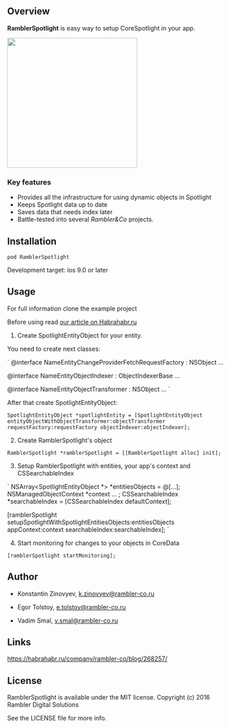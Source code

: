 ## Overview

**RamblerSpotlight** is easy way to setup CoreSpotlight in your app.



<img src="https://habrastorage.org/files/441/411/e31/441411e31416405d89f44555553f1716.jpg" height="300" />



### Key features

- Provides all the infrastructure for using dynamic objects in Spotlight
- Keeps Spotlight data up to date
- Saves data that needs index later
- Battle-tested into several *Rambler&Co* projects.

## Installation

`pod RamblerSpotlight`

Development target: ios 9.0 or later

## Usage

For full information clone the example project

Before using read [our article on Habrahabr.ru](https://habrahabr.ru/company/rambler-co/blog/268257/)

 1. Create SpotlightEntityObject for your entity.

You need to create next classes:

`
@interface NameEntityChangeProviderFetchRequestFactory : NSObject <ChangeProviderFetchRequestFactory> 
...

@interface NameEntityObjectIndexer : ObjectIndexerBase
...

@interface NameEntityObjectTransformer : NSObject <ObjectTransformer>
...
`

After that create SpotlightEntityObject:

`
SpotlightEntityObject *spotlightEntity = [SpotlightEntityObject entityObjectWithObjectTransformer:objectTransformer
                                                                                       requestFactory:requestFactory
                                                                                        objectIndexer:objectIndexer];
`

 2. Create RamblerSpotlight's object

`
RamblerSpotlight *ramblerSpotlight = [[RamblerSpotlight alloc] init];
`

 3. Setup RamblerSpotlight with entities, your app's context and CSSearchableIndex

`
NSArray<SpotlightEntityObject *> *entitiesObjects = @[...];
NSManagedObjectContext *context ... ;
CSSearchableIndex *searchableIndex =  [CSSearchableIndex defaultContext];

[ramblerSpotlight setupSpotlightWithSpotlightEntitiesObjects:entitiesObjects
                                                  appContext:context
                                             searchableIndex:searchableIndex];
`
    
 4. Start monitoring for changes to your objects in CoreData

`
[ramblerSpotlight startMonitoring];
`

## Author

- Konstantin Zinovyev, k.zinovyev@rambler-co.ru

- Egor Tolstoy, e.tolstoy@rambler-co.ru

- Vadim Smal, v.smal@rambler-co.ru

## Links

https://habrahabr.ru/company/rambler-co/blog/268257/

## License

RamblerSpotlight is available under the MIT license. 
Copyright (c) 2016 Rambler Digital Solutions

See the LICENSE file for more info.
